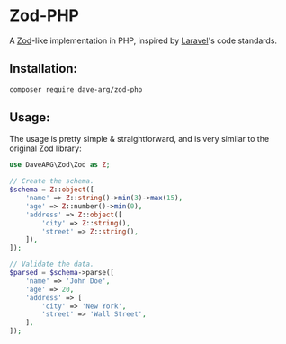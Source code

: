 # Zod-PHP

A [Zod](https://github.com/colinhacks/zod)-like implementation in PHP, inspired by [Laravel](https://github.com/laravel/framework/)'s code standards.

## Installation:

```bash
composer require dave-arg/zod-php
```

## Usage:

The usage is pretty simple & straightforward, and is very similar to the original Zod library:

```php
use DaveARG\Zod\Zod as Z;

// Create the schema.
$schema = Z::object([
    'name' => Z::string()->min(3)->max(15),
    'age' => Z::number()->min(0),
    'address' => Z::object([
        'city' => Z::string(),
        'street' => Z::string(),
    ]),
]);

// Validate the data.
$parsed = $schema->parse([
    'name' => 'John Doe',
    'age' => 20,
    'address' => [
        'city' => 'New York',
        'street' => 'Wall Street',
    ],
]);
```
